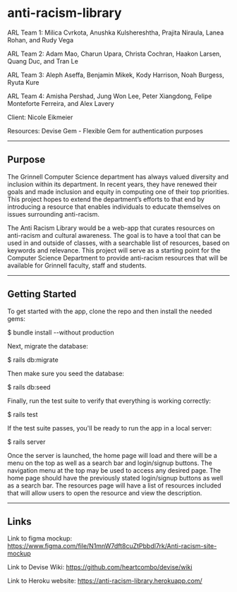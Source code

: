 # anti-racism-library
ARL Team 1:
Milica Cvrkota, Anushka Kulshereshtha, Prajita Niraula, Lanea Rohan, and Rudy Vega

ARL Team 2:
Adam Mao, Charun Upara, Christa Cochran, Haakon Larsen, Quang Duc, and Tran Le

ARL Team 3:
Aleph Aseffa, Benjamin Mikek, Kody Harrison, Noah Burgess, Ryuta Kure

ARL Team 4:
Amisha Pershad, Jung Won Lee, Peter Xiangdong, Felipe Monteforte Ferreira, and Alex Lavery

Client:
Nicole Eikmeier

Resources:
Devise Gem - Flexible Gem for authentication purposes

-------
Purpose
-------

The Grinnell Computer Science department has always valued diversity and inclusion within its department. In recent years, they have renewed their 
goals and made inclusion and equity in computing one of their top priorities. This project hopes to extend the department’s efforts to that end by 
introducing a resource that enables individuals to educate themselves on issues surrounding anti-racism. 

The Anti Racism Library would be a web-app that curates resources on anti-racism and cultural awareness. The goal is to have a tool that can be used
in and outside of classes, with a searchable list of resources, based on keywords and relevance. This project will serve as a starting point for the 
Computer Science Department to provide anti-racism resources that will be available for Grinnell faculty, staff and students.

---------------
Getting Started
---------------

To get started with the app, clone the repo and then install the needed gems:

$ bundle install --without production

Next, migrate the database:


$ rails db:migrate

Then make sure you seed the database: 


$ rails db:seed

Finally, run the test suite to verify that everything is working correctly:


$ rails test

If the test suite passes, you'll be ready to run the app in a local server:


$ rails server



Once the server is launched, the home page will load and there will be a menu on the top as well as a search bar and login/signup buttons. The 
navigation menu at the top may be used to access any desired page. The home page should have the previously stated login/signup buttons as well as a 
search bar. The resources page will have a list of resources included that will allow users to open the resource and view the description.


-----
Links
-----

Link to figma mockup:
https://www.figma.com/file/N1mnW7dft8cuZtPbbdI7rk/Anti-racism-site-mockup

Link to Devise Wiki:
https://github.com/heartcombo/devise/wiki

Link to Heroku website:
https://anti-racism-library.herokuapp.com/
